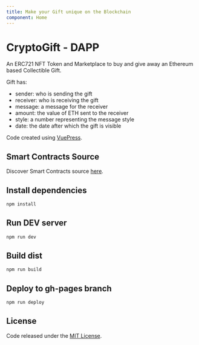 ```yaml
---
title: Make your Gift unique on the Blockchain
component: Home
---
```


# CryptoGift - DAPP

An ERC721 NFT Token and Marketplace to buy and give away an Ethereum based Collectible Gift.


Gift has:

* sender: who is sending the gift
* receiver: who is receiving the gift
* message: a message for the receiver
* amount: the value of ETH sent to the receiver
* style: a number representing the message style
* date: the date after which the gift is visible


Code created using [VuePress](https://vuepress.vuejs.org/).

## Smart Contracts Source
 
Discover Smart Contracts source [here](https://github.com/vittominacori/cryptogift).

## Install dependencies

```bash
npm install
```

## Run DEV server

```bash
npm run dev
```

## Build dist

```bash
npm run build
```

## Deploy to gh-pages branch

```bash
npm run deploy
```

## License

Code released under the [MIT License](https://github.com/vittominacori/cryptogift/blob/master/LICENSE).
